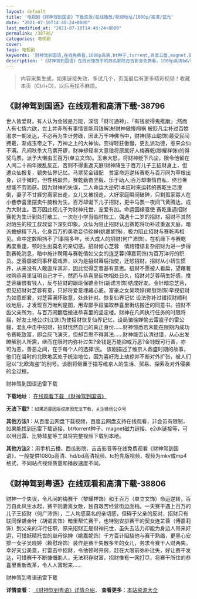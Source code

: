```yaml
---
layout: default
title: '电视剧《财神驾到国语》下载资源/在线播放/视频地址/1080p/高清/蓝光'
date: "2021-07-10T14:40:24+0800"
last_modified_at: "2021-07-10T14:40:24+0800"
permalink: /38796/
categories: 电视剧
cover:
tags: 电视剧
keywords: '财神驾到国语,在线免费看,1080p高清,bt种子,torrent,百度云盘,magnet,磁力链,迅雷下载资源'
description: '《财神驾到国语》在线云播放手机西瓜影院吉吉影音免费看，1080p高清bd/hd未删减完整版和tc抢先枪版，mkv/mp4格式，附带bt/torrent种子、magnet/磁力链、百度云盘、网盘资源迅雷下载链接'
---
```


>内容采集生成，如果链接失效，多试几个，页面最后有更多精彩视频！收藏本页（Ctrl+D)，以后再找不麻烦。


## 《财神驾到国语》在线观看和高清下载-38796

世人皆爱财。有人认为金钱是万能，深信「财可通神」、「有钱驶得鬼推磨」;然而人有七情六欲，世上并非所有事情皆能用钱解决!财神傲慢闯祸 被贬凡尘补过百姓渴求一朝发达，不必再为生计劳碌，因此万千神佛当中，财神(陈山聪饰)最受民间拥戴，渐成玉帝之下，万神之上的大神仙，变得轻狂傲慢，更乱派功德，惹来众仙不满。凡间秋季大马票开锣，财神却轻率大意错将原属好人梅赛乾(黎耀祥饰)的得奖马票，派予大懒虫王百万(单立文饰)。玉帝大怒，将财神贬下凡尘，限令他留在人间二十四年拨乱反正，否则不得重返天庭!财神降生于百万儿子王招财身上，但遭众仙报复，顿失仙界记忆。马票奖金错配　贫富命运逆转赛乾与百万同为草根出身，识于微时，但性格廻异。赛乾勤奋坚毅、乐于助人;百万却懒惰自私，终日奢想能不劳而获。因为财神的失误，二人命运大逆转!本应时来运转的赛乾生活潦倒，妻子不甘捱穷离家出走，女儿又被拐走，大好家庭瞬间破碎，只剩孤家寡人在小巷恭喜里摆卖牛腩粉为生。百万却诞下儿子招财，更中马票一夜间飞黄腾达，成为大财主。百万因此视儿子为财神托世，宠爱有加。命运因缘驱使 赛乾重遇招财赛乾为生计到处打散工，一次在小学当临时校工，偶遇十二岁的招财，招财不其然对陌生的校工叔叔留下深刻印象。众仙为阻止招财认出赛乾将功补过重返天庭，暗派蟾蜍精下凡，化身百万的美艳妾侍徐婵(姚嘉妮饰)，极力阻止招财与赛乾再相见。命中定数阻挡不了!事隔多年，长大成人的招财(何广沛饰)，在机缘下与赛乾再度重逢，顿时生出莫名的亲切感。招财倾心芝蓉　情路错综复杂招财为进一步得到赛乾消息，暗中施计聘用与赛乾情如父女的连芝蓉(傅嘉莉饰)为百万洋行的职员。芝蓉屡被同事杯葛戏弄，以为是招财幕后指使，迁怒招财。招财从小娇生惯养，从来没有人敢直斥其非，因此觉得芝蓉甚有意思。招财不愿被人看扁，望藉著收购恭喜里证明自己才干。然而与恭喜里街坊相处日久，招财对芝蓉萌生好感，惟芝蓉痛恨有钱人，反与招财的跟班保镳金针(胡诺言饰)结成好友。金针暗恋芝蓉，但见招财对芝蓉有意，只好将爱意埋藏心底。富豪之女吴晓婷(赖慰玲饰)早视招财为如意郎君，对芝蓉满怀敌意，处处针对。恢复仙界记忆 设法弥补过错招财顺利收地后，才发现百万唯利是图，用卑鄙手段骗取恭喜里街坊搬迁的同意书。招财不齿父亲所为，与百万闹翻后搬进恭喜里的坚定楼。财神在凡间执行任务的时限将届，好友土地公(刘江饰)为使招财恢复仙界记忆，设局骗徐婵偷去雷震子的雷公鎚，混乱中击中招财，招财恍然自己的真正身份……财神惊悉若未能在限期内成功令赛乾致富，即会灰飞演灭，但却百思不得其法……财神能否认清过错，从心出发瞭解别人所需，继而在限时内弥补过失?金钱是万能抑或万恶?金钱既可行善，亦可为恶，善恶之间，在于每个人的选择!民。 该剧描述了维京人鼎盛时期的故事，他们在当时的北欧地区处于统治地位，因为喜好海上劫掠并不断对外扩张，被人们冠以“北欧海盗”的别号。该剧将侧重于描写维京人的生活、贸易、探索及对外侵袭的全过程。


财神驾到国语迅雷下载

**下载地址**： [在线观看下载 《财神驾到国语》](https://www.993dy.com//vod-detail-id-10938.html) 


**无法下载?**：`如果迅雷因版权原因无法下载，关注微信公众号 `

**其他方法1**：从百度云网盘下载视频，百度云网盘支持在线观看，非会员有限制，如果能找到迅雷下载链接、bt/torrent种子、magnet磁力链接、e2dk链接等，可以用迅雷、比特彗星等工具将完整视频下载到本地。

**其他方法2**：用手机云播、西瓜影院、吉吉影音等在线免费观看《财神驾到国语》，一般提供1080p高清、hd/bd高清视频、tc抢先版视频，视频为mkv或mp4格式，不同站点视频质量和播放速度不同。


## 《财神驾到粤语》在线观看和高清下载-38806

财神一个失误，令凡间的梅赛干（黎耀祥饰）和王百万（单立文饰）命运逆转，百万自此风生水起，赛干则妻离女散，独自艰苦经营街边面档。一天赛干遇上百万的儿子王招财（何广沛饰），二人均感莫名的亲切感，但碍于父亲的反对，招财只有联同保镳金针（胡诺言饰）暗里帮忙赛干，也特别安排赛干的契女连芷蓉（傅嘉莉饰）到父亲的洋行任职，原来招财正是财神托世，虽失去法力却能为身边人带来好运，可惜妖精托世的继母徐婵（姚嘉妮饰）千方百计阻挠他与赛干熟络，更黑心安排一女子吴晓婷（赖慰玲饰）装作是赛干失散多年的女儿，务求令赛干人财两失。幸好天公美意，打雷击中招财，令他顿时开窍，赶在大限前弥补过失，好让赛干发达，可惜赛干不断慷慨助人，无法积存财富，招财惟有一网打尽，将赛干所住的恭喜里重新改革，令人人富起来……


财神驾到粤语迅雷下载

**详情查看**： [《财神驾到粤语》详情介绍](/movie/38806/)， **查看更多**：[本站资源大全](/movie/t/all/)

